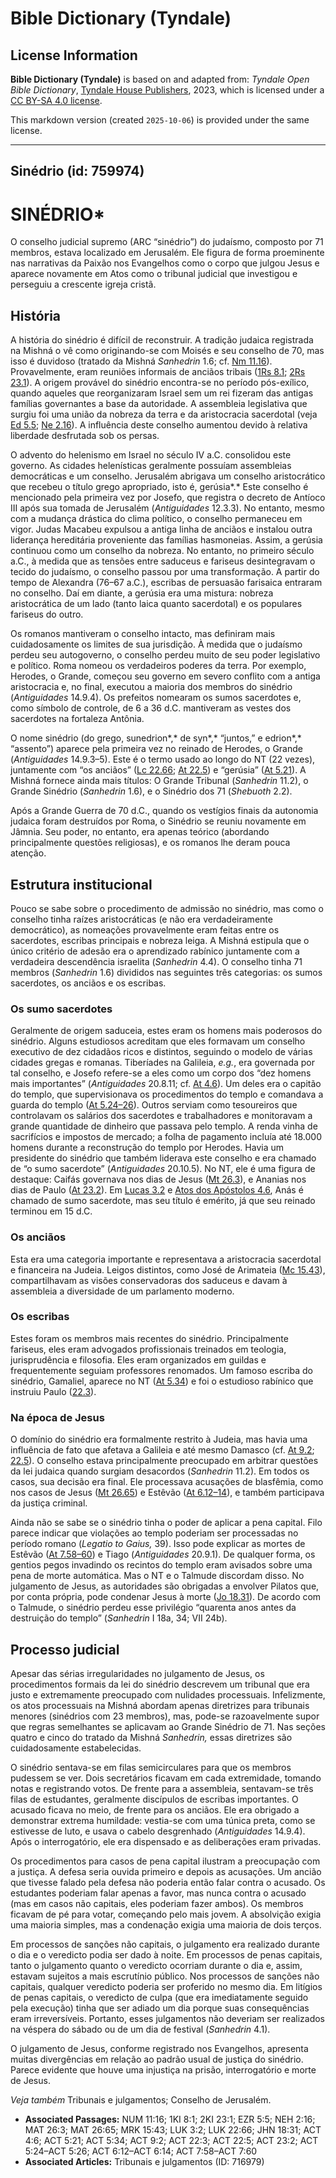 # Bible Dictionary (Tyndale)

## License Information

**Bible Dictionary (Tyndale)** is based on and adapted from: _Tyndale Open Bible Dictionary_, [Tyndale House Publishers](https://tyndaleopenresources.com/), 2023, which is licensed under a [CC BY-SA 4.0 license](https://creativecommons.org/licenses/by-sa/4.0/legalcode.en).

This markdown version (created `2025-10-06`) is provided under the same license.



--------------------------------

## Sinédrio (id: 759974)

SINÉDRIO\*
==========

O conselho judicial supremo (ARC “sinédrio”) do judaísmo, composto por 71 membros, estava localizado em Jerusalém. Ele figura de forma proeminente nas narrativas da Paixão nos Evangelhos como o corpo que julgou Jesus e aparece novamente em Atos como o tribunal judicial que investigou e perseguiu a crescente igreja cristã.

História
--------

A história do sinédrio é difícil de reconstruir. A tradição judaica registrada na Mishná o vê como originando\-se com Moisés e seu conselho de 70, mas isso é duvidoso (tratado da Mishná *Sanhedrin* 1\.6; cf. [Nm 11\.16](https://ref.ly/Num11:16)). Provavelmente, eram reuniões informais de anciãos tribais ([1Rs 8\.1](https://ref.ly/1Kgs8:1); [2Rs 23\.1](https://ref.ly/2Kgs23:1)). A origem provável do sinédrio encontra\-se no período pós\-exílico, quando aqueles que reorganizaram Israel sem um rei fizeram das antigas famílias governantes a base da autoridade. A assembleia legislativa que surgiu foi uma união da nobreza da terra e da aristocracia sacerdotal (veja [Ed 5\.5](https://ref.ly/Ezra5:5); [Ne 2\.16](https://ref.ly/Neh2:16)). A influência deste conselho aumentou devido à relativa liberdade desfrutada sob os persas.

O advento do helenismo em Israel no século IV a.C. consolidou este governo. As cidades helenísticas geralmente possuíam assembleias democráticas e um conselho. Jerusalém abrigava um conselho aristocrático que recebeu o título grego apropriado, isto é, gerúsia*.* Este conselho é mencionado pela primeira vez por Josefo, que registra o decreto de Antíoco III após sua tomada de Jerusalém (*Antiguidades* 12\.3\.3\). No entanto, mesmo com a mudança drástica do clima político, o conselho permaneceu em vigor. Judas Macabeu expulsou a antiga linha de anciãos e instalou outra liderança hereditária proveniente das famílias hasmoneias. Assim, a gerúsia continuou como um conselho da nobreza. No entanto, no primeiro século a.C., à medida que as tensões entre saduceus e fariseus desintegravam o tecido do judaísmo, o conselho passou por uma transformação. A partir do tempo de Alexandra (76–67 a.C.), escribas de persuasão farisaica entraram no conselho. Daí em diante, a gerúsia era uma mistura: nobreza aristocrática de um lado (tanto laica quanto sacerdotal) e os populares fariseus do outro.

Os romanos mantiveram o conselho intacto, mas definiram mais cuidadosamente os limites de sua jurisdição. À medida que o judaísmo perdeu seu autogoverno, o conselho perdeu muito de seu poder legislativo e político. Roma nomeou os verdadeiros poderes da terra. Por exemplo, Herodes, o Grande, começou seu governo em severo conflito com a antiga aristocracia e, no final, executou a maioria dos membros do sinédrio (*Antiguidades* 14\.9\.4\). Os prefeitos nomearam os sumos sacerdotes e, como símbolo de controle, de 6 a 36 d.C. mantiveram as vestes dos sacerdotes na fortaleza Antônia.

O nome sinédrio (do grego, sunedrion*,* de syn*,* “juntos,” e edrion*,* “assento”) aparece pela primeira vez no reinado de Herodes, o Grande (*Antiguidades* 14\.9\.3–5\). Este é o termo usado ao longo do NT (22 vezes), juntamente com “os anciãos” ([Lc 22\.66](https://ref.ly/Luke22:66); [At 22\.5](https://ref.ly/Acts22:5)) e “gerúsia” ([At 5\.21](https://ref.ly/Acts5:21)). A Mishná fornece ainda mais títulos: O Grande Tribunal (*Sanhedrin* 11\.2\), o Grande Sinédrio (*Sanhedrin* 1\.6\), e o Sinédrio dos 71 (*Shebuoth* 2\.2\).

Após a Grande Guerra de 70 d.C., quando os vestígios finais da autonomia judaica foram destruídos por Roma, o Sinédrio se reuniu novamente em Jâmnia. Seu poder, no entanto, era apenas teórico (abordando principalmente questões religiosas), e os romanos lhe deram pouca atenção.

Estrutura institucional
-----------------------

Pouco se sabe sobre o procedimento de admissão no sinédrio, mas como o conselho tinha raízes aristocráticas (e não era verdadeiramente democrático), as nomeações provavelmente eram feitas entre os sacerdotes, escribas principais e nobreza leiga. A Mishná estipula que o único critério de adesão era o aprendizado rabínico juntamente com a verdadeira descendência israelita (*Sanhedrin* 4\.4\). O conselho tinha 71 membros (*Sanhedrin* 1\.6\) divididos nas seguintes três categorias: os sumos sacerdotes, os anciãos e os escribas.

### Os sumo sacerdotes

Geralmente de origem saduceia, estes eram os homens mais poderosos do sinédrio. Alguns estudiosos acreditam que eles formavam um conselho executivo de dez cidadãos ricos e distintos, seguindo o modelo de várias cidades gregas e romanas. Tiberíades na Galileia, *e.g.*, era governada por tal conselho, e Josefo refere\-se a eles como um corpo dos “dez homens mais importantes” (*Antiguidades* 20\.8\.11; cf. [At 4\.6](https://ref.ly/Acts4:6)). Um deles era o capitão do templo, que supervisionava os procedimentos do templo e comandava a guarda do templo ([At 5\.24–26](https://ref.ly/Acts5:24-Acts5:26)). Outros serviam como tesoureiros que controlavam os salários dos sacerdotes e trabalhadores e monitoravam a grande quantidade de dinheiro que passava pelo templo. A renda vinha de sacrifícios e impostos de mercado; a folha de pagamento incluía até 18\.000 homens durante a reconstrução do templo por Herodes. Havia um presidente do sinédrio que também liderava este conselho e era chamado de “o sumo sacerdote” (*Antiguidades* 20\.10\.5\). No NT, ele é uma figura de destaque: Caifás governava nos dias de Jesus ([Mt 26\.3](https://ref.ly/Matt26:3)), e Ananias nos dias de Paulo ([At 23\.2](https://ref.ly/Acts23:2)). Em [Lucas 3\.2](https://ref.ly/Luke3:2) e [Atos dos Apóstolos 4\.6](https://ref.ly/Acts4:6), Anás é chamado de sumo sacerdote, mas seu título é emérito, já que seu reinado terminou em 15 d.C.

### Os anciãos

Esta era uma categoria importante e representava a aristocracia sacerdotal e financeira na Judeia. Leigos distintos, como José de Arimateia ([Mc 15\.43](https://ref.ly/Mark15:43)), compartilhavam as visões conservadoras dos saduceus e davam à assembleia a diversidade de um parlamento moderno.

### Os escribas

Estes foram os membros mais recentes do sinédrio. Principalmente fariseus, eles eram advogados profissionais treinados em teologia, jurisprudência e filosofia. Eles eram organizados em guildas e frequentemente seguiam professores renomados. Um famoso escriba do sinédrio, Gamaliel, aparece no NT ([At 5\.34](https://ref.ly/Acts5:34)) e foi o estudioso rabínico que instruiu Paulo ([22\.3](https://ref.ly/Acts22:3)).

### Na época de Jesus

O domínio do sinédrio era formalmente restrito à Judeia, mas havia uma influência de fato que afetava a Galileia e até mesmo Damasco (cf. [At 9\.2](https://ref.ly/Acts9:2); [22\.5](https://ref.ly/Acts22:5)). O conselho estava principalmente preocupado em arbitrar questões da lei judaica quando surgiam desacordos (*Sanhedrin* 11\.2\). Em todos os casos, sua decisão era final. Ele processava acusações de blasfêmia, como nos casos de Jesus ([Mt 26\.65](https://ref.ly/Matt26:65)) e Estêvão ([At 6\.12–14](https://ref.ly/Acts6:12-Acts6:14)), e também participava da justiça criminal.

Ainda não se sabe se o sinédrio tinha o poder de aplicar a pena capital. Filo parece indicar que violações ao templo poderiam ser processadas no período romano (*Legatio to Gaius,* 39\). Isso pode explicar as mortes de Estêvão ([At 7\.58–60](https://ref.ly/Acts7:58-Acts7:60)) e Tiago (*Antiguidades* 20\.9\.1\). De qualquer forma, os gentios pegos invadindo os recintos do templo eram avisados sobre uma pena de morte automática. Mas o NT e o Talmude discordam disso. No julgamento de Jesus, as autoridades são obrigadas a envolver Pilatos que, por conta própria, pode condenar Jesus à morte ([Jo 18\.31](https://ref.ly/John18:31)). De acordo com o Talmude, o sinédrio perdeu esse privilégio “quarenta anos antes da destruição do templo” (*Sanhedrin* I 18a, 34; VII 24b).

Processo judicial
-----------------

Apesar das sérias irregularidades no julgamento de Jesus, os procedimentos formais da lei do sinédrio descrevem um tribunal que era justo e extremamente preocupado com nulidades processuais. Infelizmente, os atos processuais na Mishná abordam apenas diretrizes para tribunais menores (sinédrios com 23 membros), mas, pode\-se razoavelmente supor que regras semelhantes se aplicavam ao Grande Sinédrio de 71\. Nas seções quatro e cinco do tratado da Mishná *Sanhedrin,* essas diretrizes são cuidadosamente estabelecidas.

O sinédrio sentava\-se em filas semicirculares para que os membros pudessem se ver. Dois secretários ficavam em cada extremidade, tomando notas e registrando votos. De frente para a assembleia, sentavam\-se três filas de estudantes, geralmente discípulos de escribas importantes. O acusado ficava no meio, de frente para os anciãos. Ele era obrigado a demonstrar extrema humildade: vestia\-se com uma túnica preta, como se estivesse de luto, e usava o cabelo desgrenhado (*Antiguidades* 14\.9\.4\). Após o interrogatório, ele era dispensado e as deliberações eram privadas.

Os procedimentos para casos de pena capital ilustram a preocupação com a justiça. A defesa seria ouvida primeiro e depois as acusações. Um ancião que tivesse falado pela defesa não poderia então falar contra o acusado. Os estudantes poderiam falar apenas a favor, mas nunca contra o acusado (mas em casos não capitais, eles poderiam fazer ambos). Os membros ficavam de pé para votar, começando pelo mais jovem. A absolvição exigia uma maioria simples, mas a condenação exigia uma maioria de dois terços.

Em processos de sanções não capitais, o julgamento era realizado durante o dia e o veredicto podia ser dado à noite. Em processos de penas capitais, tanto o julgamento quanto o veredicto ocorriam durante o dia e, assim, estavam sujeitos a mais escrutínio público. Nos processos de sanções não capitais, qualquer veredicto poderia ser proferido no mesmo dia. Em litígios de penas capitais, o veredicto de culpa (que era imediatamente seguido pela execução) tinha que ser adiado um dia porque suas consequências eram irreversíveis. Portanto, esses julgamentos não deveriam ser realizados na véspera do sábado ou de um dia de festival (*Sanhedrin* 4\.1\).

O julgamento de Jesus, conforme registrado nos Evangelhos, apresenta muitas divergências em relação ao padrão usual de justiça do sinédrio. Parece evidente que houve uma injustiça na prisão, interrogatório e morte de Jesus.

*Veja também* Tribunais e julgamentos; Conselho de Jerusalém.

* **Associated Passages:** NUM 11:16; 1KI 8:1; 2KI 23:1; EZR 5:5; NEH 2:16; MAT 26:3; MAT 26:65; MRK 15:43; LUK 3:2; LUK 22:66; JHN 18:31; ACT 4:6; ACT 5:21; ACT 5:34; ACT 9:2; ACT 22:3; ACT 22:5; ACT 23:2; ACT 5:24–ACT 5:26; ACT 6:12–ACT 6:14; ACT 7:58–ACT 7:60
* **Associated Articles:** Tribunais e julgamentos (ID: 716979)

